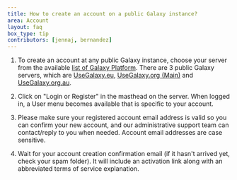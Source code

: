 ```yaml
---
title: How to create an account on a public Galaxy instance?
area: Account
layout: faq
box_type: tip
contributors: [jennaj, bernandez]
---
```



1. To create an account at any public Galaxy instance, choose your server from the available [list of Galaxy Platform](https://galaxyproject.org/use/).
 There are 3 public  Galaxy servers, which are [UseGalaxy.eu](https://usegalaxy.eu/), [UseGalaxy.org (Main)](https://usegalaxy.org/) and [UseGalaxy.org.au](https://usegalaxy.org.au/).

3. Click on "Login or Register" in the masthead on the server. When logged in, a User menu becomes available that is specific to your account.

4. Please make sure your registered account email address is valid so you can confirm your new account, and our administrative support team can contact/reply to you when needed. Account email addresses are case sensitive. 

5. Wait for your account creation confirmation email (if it hasn't arrived yet, check your spam folder). It will include an activation link along with an abbreviated terms of service explanation.
